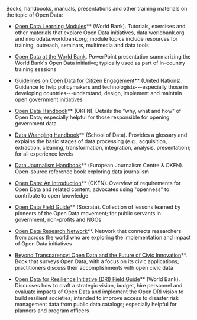 
Books, handbooks, manuals, presentations and other training materials on the topic of Open Data:

* [Open Data Learning Modules](http://data.worldbank.org/about/learning-modules/training-resources)** (World Bank). Tutorials, exercises
  and other materials that explore Open Data initiatives,
  data.worldbank.org and microdata.worldbank.org; module topics include
  resources for training, outreach, seminars, multimedia and data tools

* [Open Data at the World Bank](http://data.worldbank.org/sites/default/files/1/opendatatechnicaltrainingeap.pdf). PowerPoint presentation
  summarizing the World Bank's Open Data initiative; typically used as
  part of in-country training sessions

* [Guidelines on Open Data for Citizen Engagement](http://www.unpan.org/DPADM/EGovernment/OpenGovernmentDataandServices/tabid/1536/language/en-US/Default.aspx)** (United
  Nations). Guidance to help policymakers and technologists---especially
  those in developing countries---understand, design, implement and
  maintain open government initiatives

* [Open Data Handbook](http://opendatahandbook.org/)** (OKFN). Details the "why, what and how" of
  Open Data; especially helpful for those responsible for opening
  government data

* [Data Wrangling Handbook](http://schoolofdata.org/handbook/)** (School of Data). Provides a glossary
  and explains the basic stages of data processing (e.g., acquisition,
  extraction, cleaning, transformation, integration, analysis,
  presentation); for all experience levels

* [Data Journalism Handbook](http://datajournalismhandbook.org/)** (European Journalism Centre &
  OKFN). Open-source reference book exploring data journalism

* [Open Data: An Introduction](http://okfn.org/opendata/)** (OKFN). Overview of requirements
  for Open Data and related content; advocates using "openness" to
  contribute to open knowledge

* [Open Data Field Guide](http://www.socrata.com/open-data-field-guide-chapter/about/)** (Socrata). Collection of lessons
  learned by pioneers of the Open Data movement; for public servants in
  government, non-profits and NGOs

* [Open Data Research Network](http://opendataresearch.org/)**. Network that
  connects researchers from across the world who are exploring the
  implementation and impact of Open Data initiatives

* [Beyond Transparency: Open Data and the Future of Civic Innovation](http://beyondtransparency.org/)**. Book that surveys Open Data, with a focus on its
  civic applications; practitioners discuss their accomplishments with open civic data

* [Open Data for Resilience Initiative (DRI) Field Guide](https://www.gfdrr.org/sites/gfdrr.org/files/publication/OPENDRI_fieldGuide_WEB_0.pdf)** (World Bank). Discusses how to craft a strategic
  vision, budget, hire personnel and evaluate impacts of Open Data and
  implement the Open DRI vision to build resilient societies; intended
  to improve access to disaster risk management data from public data
  catalogs; especially helpful for planners and program officers



